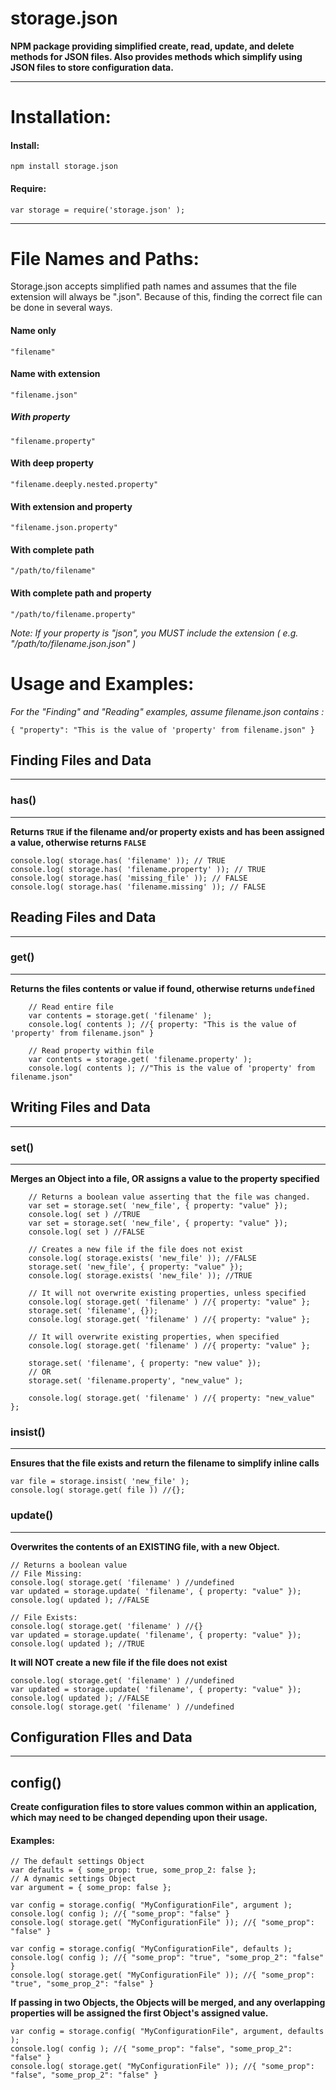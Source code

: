 # storage.json
**NPM package providing simplified create, read, update, and delete methods for JSON files. Also provides methods which simplify using JSON files to store configuration data.**

---
# Installation:
#### Install:    
    npm install storage.json

#### Require:
    var storage = require('storage.json' );
---

# File Names and Paths:
Storage.json accepts simplified path names and assumes that the file extension will always be ".json". Because of this, finding the correct file can be done in several ways.
    
#### Name only
    "filename"
#### Name with extension
    "filename.json"
##### With property
    "filename.property"
#### With deep property
    "filename.deeply.nested.property"
#### With extension and property
    "filename.json.property"
#### With complete path
    "/path/to/filename"
#### With complete path and property
    "/path/to/filename.property"
*Note: If your property is "json", you MUST include the extension ( e.g. "/path/to/filename.json.json" )*

# Usage and Examples:

*For the "Finding" and "Reading" examples, assume filename.json contains :*

`{ "property": "This is the value of 'property' from filename.json" }`

## Finding Files and Data
---
### has()
---
**Returns `TRUE` if the filename and/or property exists and has been assigned a value, otherwise returns `FALSE`**

    console.log( storage.has( 'filename' )); // TRUE
    console.log( storage.has( 'filename.property' )); // TRUE
    console.log( storage.has( 'missing_file' )); // FALSE
    console.log( storage.has( 'filename.missing' )); // FALSE  
    
## Reading Files and Data
---
### get()
---
**Returns the files contents or value if found, otherwise returns `undefined`**

        // Read entire file
        var contents = storage.get( 'filename' );
        console.log( contents ); //{ property: "This is the value of 'property' from filename.json" }
        
        // Read property within file
        var contents = storage.get( 'filename.property' );
        console.log( contents ); //"This is the value of 'property' from filename.json"
        
## Writing Files and Data
---
### set()
---
**Merges an Object into a file, OR assigns a value to the property specified**

        // Returns a boolean value asserting that the file was changed.
        var set = storage.set( 'new_file', { property: "value" });
        console.log( set ) //TRUE
        var set = storage.set( 'new_file', { property: "value" });
        console.log( set ) //FALSE
        
        // Creates a new file if the file does not exist
        console.log( storage.exists( 'new_file' )); //FALSE
        storage.set( 'new_file', { property: "value" });
        console.log( storage.exists( 'new_file' )); //TRUE
        
        // It will not overwrite existing properties, unless specified
        console.log( storage.get( 'filename' ) //{ property: "value" };
        storage.set( 'filename', {});
        console.log( storage.get( 'filename' ) //{ property: "value" };
        
        // It will overwrite existing properties, when specified
        console.log( storage.get( 'filename' ) //{ property: "value" };
        
        storage.set( 'filename', { property: "new value" });
        // OR
        storage.set( 'filename.property', "new_value" );
        
        console.log( storage.get( 'filename' ) //{ property: "new_value" };
        
### insist()
---
**Ensures that the file exists and return the filename to simplify inline calls**
    
    var file = storage.insist( 'new_file' );
    console.log( storage.get( file )) //{};

### update()
---
**Overwrites the contents of an EXISTING file, with a new Object.**
    
    // Returns a boolean value
    // File Missing:
    console.log( storage.get( 'filename' ) //undefined
    var updated = storage.update( 'filename', { property: "value" });
    console.log( updated ); //FALSE
    
    // File Exists:
    console.log( storage.get( 'filename' ) //{}
    var updated = storage.update( 'filename', { property: "value" });
    console.log( updated ); //TRUE
    
**It will NOT create a new file if the file does not exist**

    console.log( storage.get( 'filename' ) //undefined
    var updated = storage.update( 'filename', { property: "value" });
    console.log( updated ); //FALSE
    console.log( storage.get( 'filename' ) //undefined
    
    
## Configuration FIles and Data
---
config()
---
**Create configuration files to store values common within an application, which may need to be changed depending upon their usage.**

#### Examples:

    // The default settings Object
    var defaults = { some_prop: true, some_prop_2: false };
    // A dynamic settings Object
    var argument = { some_prop: false };
        
    var config = storage.config( "MyConfigurationFile", argument );
    console.log( config ); //{ "some_prop": "false" }
    console.log( storage.get( "MyConfigurationFile" )); //{ "some_prop": "false" }
        
    var config = storage.config( "MyConfigurationFile", defaults );
    console.log( config ); //{ "some_prop": "true", "some_prop_2": "false" }
    console.log( storage.get( "MyConfigurationFile" )); //{ "some_prop": "true", "some_prop_2": "false" }
        
**If passing in two Objects, the Objects will be merged, and any overlapping properties will be assigned the first Object's assigned value.**

    var config = storage.config( "MyConfigurationFile", argument, defaults );
    console.log( config ); //{ "some_prop": "false", "some_prop_2": "false" }
    console.log( storage.get( "MyConfigurationFile" )); //{ "some_prop": "false", "some_prop_2": "false" }
    
